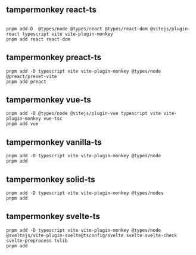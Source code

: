
## tampermonkey react-ts

```

pnpm add-D  @types/node @types/react @types/react-dom @vitejs/plugin-react typescript vite vite-plugin-monkey
pnpm add react react-dom

```

## tampermonkey preact-ts

```
pnpm add -D typescript vite vite-plugin-monkey @types/node @preact/preset-vite 
pnpm add preact
```

## tampermonkey vue-ts

```
pnpm add -D @types/node @vitejs/plugin-vue typescript vite vite-plugin-monkey vue-tsc
pnpm add vue
```

## tampermonkey vanilla-ts

```
pnpm add -D typescript vite vite-plugin-monkey @types/node
pnpm add 
```

## tampermonkey solid-ts

```
pnpm add -D typescript vite vite-plugin-monkey @types/nodes 
pnpm add 
```

## tampermonkey svelte-ts

```
pnpm add -D typescript vite vite-plugin-monkey @types/node @sveltejs/vite-plugin-svelte@tsconfig/svelte svelte svelte-check svelte-preprocess tslib
pnpm add 
```
